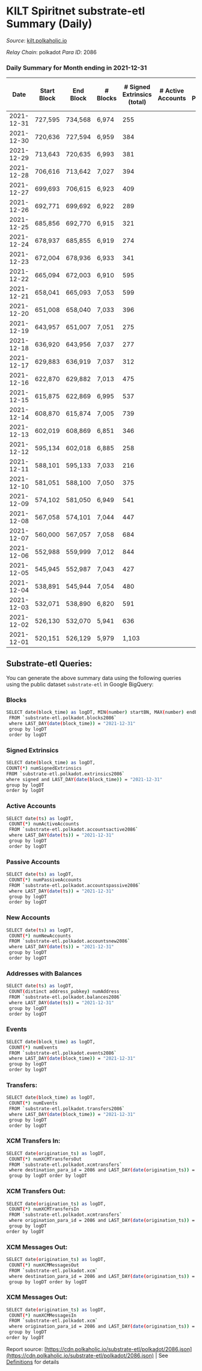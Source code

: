 # KILT Spiritnet substrate-etl Summary (Daily)

_Source_: [kilt.polkaholic.io](https://kilt.polkaholic.io)

*Relay Chain*: polkadot
*Para ID*: 2086



### Daily Summary for Month ending in 2021-12-31


| Date | Start Block | End Block | # Blocks | # Signed Extrinsics (total) | # Active Accounts | # Passive | # New | # Addresses with Balances | # Events | # Transfers | # XCM Transfers In | # XCM Transfers Out | # XCM In | # XCM Out | Issues | 
| ---- | ----------- | --------- | -------- | --------------------------- | ----------------- | --------- | ----- | ------------------------- | -------- | ----------- | ------------------ | ------------------- | -------- | --------- | ------ |
| 2021-12-31 | 727,595 | 734,568 | 6,974 | 255 |  |  |  | 11,669 | 393,452 | 152 ($2,655,497.94) |   |   |  |  |  |
| 2021-12-30 | 720,636 | 727,594 | 6,959 | 384 |  |  |  | 11,654 | 394,630 | 236 ($204,478.38) |   |   |  |  |  |
| 2021-12-29 | 713,643 | 720,635 | 6,993 | 381 |  |  |  | 11,633 | 395,894 | 229 ($531,208.11) |   |   |  |  |  |
| 2021-12-28 | 706,616 | 713,642 | 7,027 | 394 |  |  |  | 11,611 | 398,258 | 253 ($462,105.19) |   |   |  |  |  |
| 2021-12-27 | 699,693 | 706,615 | 6,923 | 409 |  |  |  | 11,587 | 392,643 | 236 ($923,339.04) |   |   |  |  |  |
| 2021-12-26 | 692,771 | 699,692 | 6,922 | 289 |  |  |  | 11,563 | 391,307 | 170 ($211,854.82) |   |   |  |  |  |
| 2021-12-25 | 685,856 | 692,770 | 6,915 | 321 |  |  |  | 11,544 | 388,426 | 203 ($652,810.61) |   |   |  |  |  |
| 2021-12-24 | 678,937 | 685,855 | 6,919 | 274 |  |  |  | 11,511 | 390,420 | 175 ($424,752.76) |   |   |  |  |  |
| 2021-12-23 | 672,004 | 678,936 | 6,933 | 341 |  |  |  | 11,492 | 392,175 | 200 ($254,105.74) |   |   |  |  |  |
| 2021-12-22 | 665,094 | 672,003 | 6,910 | 595 |  |  |  | 11,478 | 393,970 | 364 ($752,441.18) |   |   |  |  |  |
| 2021-12-21 | 658,041 | 665,093 | 7,053 | 599 |  |  |  | 11,425 | 402,861 | 337 ($2,147,150.75) |   |   |  |  |  |
| 2021-12-20 | 651,008 | 658,040 | 7,033 | 396 |  |  |  | 11,381 | 398,533 | 236 ($1,182,754.55) |   |   |  |  |  |
| 2021-12-19 | 643,957 | 651,007 | 7,051 | 275 |  |  |  | 11,367 | 397,689 | 163 ($253,403.28) |   |   |  |  |  |
| 2021-12-18 | 636,920 | 643,956 | 7,037 | 277 |  |  |  | 11,350 | 397,223 | 133 ($922,863.82) |   |   |  |  |  |
| 2021-12-17 | 629,883 | 636,919 | 7,037 | 312 |  |  |  | 11,326 | 397,794 | 177 ($1,623,596.35) |   |   |  |  |  |
| 2021-12-16 | 622,870 | 629,882 | 7,013 | 475 |  |  |  | 11,311 | 397,886 | 245 ($4,166,582.64) |   |   |  |  |  |
| 2021-12-15 | 615,875 | 622,869 | 6,995 | 537 |  |  |  | 11,278 | 398,308 | 225 ($1,866,169.51) |   |   |  |  |  |
| 2021-12-14 | 608,870 | 615,874 | 7,005 | 739 |  |  |  | 11,236 | 391,681 | 316 ($1,439,949.69) |   |   |  |  |  |
| 2021-12-13 | 602,019 | 608,869 | 6,851 | 346 |  |  |  | 11,180 | 364,337 | 250 ($1,975,854.54) |   |   |  |  |  |
| 2021-12-12 | 595,134 | 602,018 | 6,885 | 258 |  |  |  | 11,146 | 362,023 | 194 ($1,949,992.30) |   |   |  |  |  |
| 2021-12-11 | 588,101 | 595,133 | 7,033 | 216 |  |  |  | 11,109 | 368,972 | 143 ($531,976.35) |   |   |  |  |  |
| 2021-12-10 | 581,051 | 588,100 | 7,050 | 375 |  |  |  | 11,090 | 370,915 | 292 ($7,001,770.99) |   |   |  |  |  |
| 2021-12-09 | 574,102 | 581,050 | 6,949 | 541 |  |  |  | 11,065 | 363,768 | 453 ($4,192,347.58) |   |   |  |  |  |
| 2021-12-08 | 567,058 | 574,101 | 7,044 | 447 |  |  |  | 11,027 | 366,349 | 364 ($2,657,346.72) |   |   |  |  |  |
| 2021-12-07 | 560,000 | 567,057 | 7,058 | 684 |  |  |  | 10,982 | 381,798 | 572 ($5,802,060.89) |   |   |  |  |  |
| 2021-12-06 | 552,988 | 559,999 | 7,012 | 844 |  |  |  | 10,851 | 393,625 | 707 ($14,130,635.84) |   |   |  |  |  |
| 2021-12-05 | 545,945 | 552,987 | 7,043 | 427 |  |  |  | 10,694 | 387,707 | 346 ($13,006,317.04) |   |   |  |  |  |
| 2021-12-04 | 538,891 | 545,944 | 7,054 | 480 |  |  |  | 10,667 | 390,197 | 399 ($3,320,540.25) |   |   |  |  |  |
| 2021-12-03 | 532,071 | 538,890 | 6,820 | 591 |  |  |  | 10,627 | 372,356 | 495 ($5,074,537.73) |   |   |  |  |  |
| 2021-12-02 | 526,130 | 532,070 | 5,941 | 636 |  |  |  | 10,558 | 315,608 | 506 ($38,177,550.25) |   |   |  |  |  |
| 2021-12-01 | 520,151 | 526,129 | 5,979 | 1,103 |  |  |  | 10,496 | 307,756 | 977 ($28,750,396.79) |   |   |  |  |  |

## Substrate-etl Queries:
You can generate the above summary data using the following queries using the public dataset `substrate-etl` in Google BigQuery:

### Blocks
```bash
SELECT date(block_time) as logDT, MIN(number) startBN, MAX(number) endBN, COUNT(*) numBlocks 
 FROM `substrate-etl.polkadot.blocks2086`  
 where LAST_DAY(date(block_time)) = "2021-12-31" 
 group by logDT 
 order by logDT
```

### Signed Extrinsics
```bash
SELECT date(block_time) as logDT, 
COUNT(*) numSignedExtrinsics 
FROM `substrate-etl.polkadot.extrinsics2086`  
where signed and LAST_DAY(date(block_time)) = "2021-12-31" 
group by logDT 
order by logDT
```

### Active Accounts
```bash
SELECT date(ts) as logDT, 
 COUNT(*) numActiveAccounts 
 FROM `substrate-etl.polkadot.accountsactive2086` 
 where LAST_DAY(date(ts)) = "2021-12-31" 
 group by logDT 
 order by logDT
```

### Passive Accounts
```bash
SELECT date(ts) as logDT, 
 COUNT(*) numPassiveAccounts 
 FROM `substrate-etl.polkadot.accountspassive2086` 
 where LAST_DAY(date(ts)) = "2021-12-31" 
 group by logDT 
 order by logDT
```

### New Accounts
```bash
SELECT date(ts) as logDT, 
 COUNT(*) numNewAccounts 
 FROM `substrate-etl.polkadot.accountsnew2086` 
 where LAST_DAY(date(ts)) = "2021-12-31" 
 group by logDT
 order by logDT
```

### Addresses with Balances
```bash
SELECT date(ts) as logDT,
 COUNT(distinct address_pubkey) numAddress 
 FROM `substrate-etl.polkadot.balances2086` 
 where LAST_DAY(date(ts)) = "2021-12-31" 
 group by logDT 
 order by logDT
```

### Events
```bash
SELECT date(block_time) as logDT, 
 COUNT(*) numEvents 
 FROM `substrate-etl.polkadot.events2086` 
 where LAST_DAY(date(block_time)) = "2021-12-31" 
 group by logDT 
 order by logDT
```

### Transfers:
```bash
SELECT date(block_time) as logDT, 
 COUNT(*) numEvents 
 FROM `substrate-etl.polkadot.transfers2086` 
 where LAST_DAY(date(block_time)) = "2021-12-31" 
 group by logDT 
 order by logDT
```

### XCM Transfers In:
```bash
SELECT date(origination_ts) as logDT, 
 COUNT(*) numXCMTransfersOut 
 FROM `substrate-etl.polkadot.xcmtransfers` 
 where destination_para_id = 2086 and LAST_DAY(date(origination_ts)) = "2021-12-31" 
 group by logDT order by logDT
```

### XCM Transfers Out:
```bash
SELECT date(origination_ts) as logDT, 
 COUNT(*) numXCMTransfersIn 
 FROM `substrate-etl.polkadot.xcmtransfers` 
 where origination_para_id = 2086 and LAST_DAY(date(origination_ts)) = "2021-12-31" 
 group by logDT 
order by logDT
```

### XCM Messages Out:
```bash
SELECT date(origination_ts) as logDT, 
 COUNT(*) numXCMMessagesOut 
 FROM `substrate-etl.polkadot.xcm` 
 where destination_para_id = 2086 and LAST_DAY(date(origination_ts)) = "2021-12-31" 
 group by logDT order by logDT
```

### XCM Messages Out:
```bash
SELECT date(origination_ts) as logDT, 
 COUNT(*) numXCMMessagesIn 
 FROM `substrate-etl.polkadot.xcm` 
 where origination_para_id = 2086 and LAST_DAY(date(origination_ts)) = "2021-12-31" 
 group by logDT 
order by logDT
```


Report source: [https://cdn.polkaholic.io/substrate-etl/polkadot/2086.json](https://cdn.polkaholic.io/substrate-etl/polkadot/2086.json) | See [Definitions](/DEFINITIONS.md) for details
